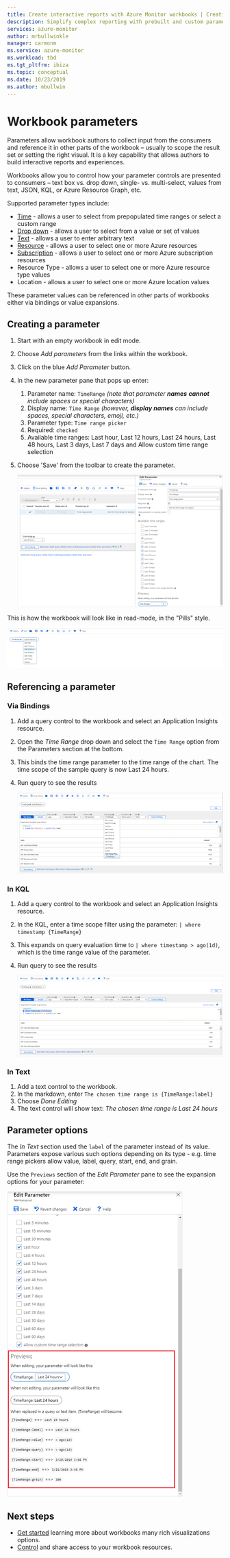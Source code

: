 ```yaml
---
title: Create interactive reports with Azure Monitor workbooks | Creating parameters | Microsoft docs
description: Simplify complex reporting with prebuilt and custom parameterized workbooks
services: azure-monitor
author: mrbullwinkle
manager: carmonm
ms.service: azure-monitor
ms.workload: tbd
ms.tgt_pltfrm: ibiza
ms.topic: conceptual
ms.date: 10/23/2019
ms.author: mbullwin
---
```


# Workbook parameters

Parameters allow workbook authors to collect input from the consumers and reference it in other parts of the workbook – usually to scope the result set or setting the right visual. It is a key capability that allows authors to build interactive reports and experiences. 

Workbooks allow you to control how your parameter controls are presented to consumers – text box vs. drop down, single- vs. multi-select, values from text, JSON, KQL, or Azure Resource Graph, etc.  

Supported parameter types include:
* [Time](workbooks-time.md) - allows a user to select from prepopulated time ranges or select a custom range
* [Drop down](workbooks-dropdowns.md) - allows a user to select from a value or set of values
* [Text](workbooks-text.md) - allows a user to enter arbitrary text
* [Resource](workbooks-resources.md) - allows a user to select one or more Azure resources
* [Subscription](workbooks-resources.md) - allows a user to select one or more Azure subscription resources
* Resource Type - allows a user to select one or more Azure resource type values
* Location - allows a user to select one or more Azure location values

These parameter values can be referenced in other parts of workbooks either via bindings or value expansions.

## Creating a parameter
1. Start with an empty workbook in edit mode.
2. Choose _Add parameters_ from the links within the workbook.
3. Click on the blue _Add Parameter_ button.
4. In the new parameter pane that pops up enter:
    1. Parameter name: `TimeRange` *(note that parameter __names__ **cannot** include spaces or special characters)*
    2. Display name: `Time Range`  *(however, __display names__ can include spaces, special characters, emoji, etc.)*
    2. Parameter type: `Time range picker`
    3. Required: `checked`
    4. Available time ranges: Last hour, Last 12 hours, Last 24 hours, Last 48 hours, Last 3 days, Last 7 days and Allow custom time range selection
5. Choose 'Save' from the toolbar to create the parameter.

   ![Image showing the creation of a time range parameter](./media/workbooks-parameters/time-settings.png)

This is how the workbook will look like in read-mode, in the "Pills" style.

   ![Image showing a time range parameter in read mode](./media/workbooks-parameters/parameters-time.png)

## Referencing a parameter
### Via Bindings
1. Add a query control to the workbook and select an Application Insights resource.
2. Open the _Time Range_ drop down and select the `Time Range` option from the Parameters section at the bottom.
3. This binds the time range parameter to the time range of the chart. The time scope of the sample query is now Last 24 hours.
4. Run query to see the results

    ![Image showing a time range parameter referenced via bindings](./media/workbooks-parameters/time-binding.png)

### In KQL
1. Add a query control to the workbook and select an Application Insights resource.
2. In the KQL, enter a time scope filter using the parameter: `| where timestamp {TimeRange}`
3. This expands on query evaluation time to `| where timestamp > ago(1d)`, which is the time range value of the parameter.
4. Run query to see the results

    ![Image showing a time range referenced in KQL](./media/workbooks-parameters/time-in-code.png)

### In Text 
1. Add a text control to the workbook.
2. In the markdown, enter `The chosen time range is {TimeRange:label}`
3. Choose _Done Editing_
4. The text control will show text: _The chosen time range is Last 24 hours_

## Parameter options
The _In Text_ section used the `label` of the parameter instead of its value. Parameters expose various such options depending on its type - e.g. time range pickers allow value, label, query, start, end, and grain.

Use the `Previews` section of the _Edit Parameter_ pane to see the expansion options for your parameter:

![Image showing a time range parameter options](./media/workbooks-parameters/time-previews.png)

## Next steps

* [Get started](workbooks-visualizations.md) learning more about workbooks many rich visualizations options.
* [Control](workbooks-access-control.md) and share access to your workbook resources.
